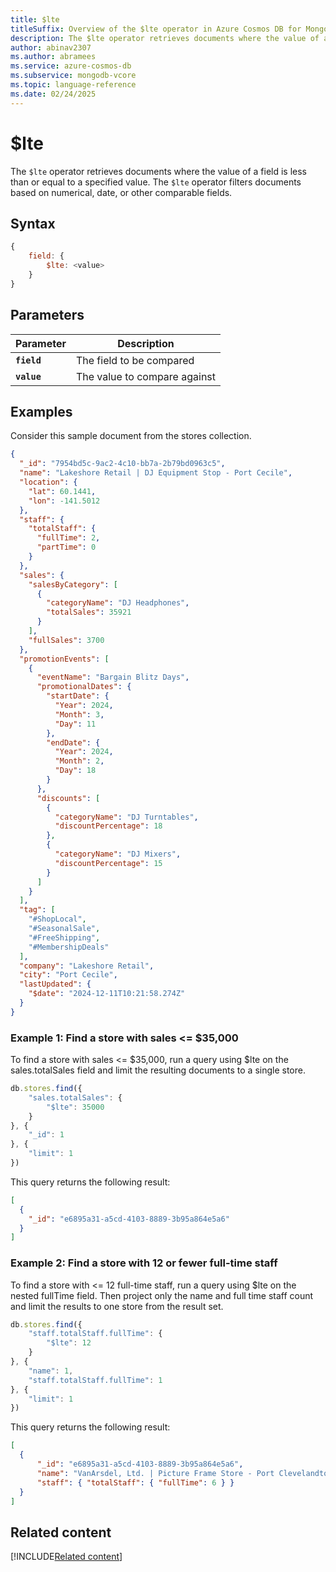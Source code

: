 ```yaml
---
title: $lte
titleSuffix: Overview of the $lte operator in Azure Cosmos DB for MongoDB (vCore)
description: The $lte operator retrieves documents where the value of a field is less than or equal to a specified value
author: abinav2307
ms.author: abramees
ms.service: azure-cosmos-db
ms.subservice: mongodb-vcore
ms.topic: language-reference
ms.date: 02/24/2025
---
```


# $lte

The `$lte` operator retrieves documents where the value of a field is less than or equal to a specified value. The `$lte` operator filters documents based on numerical, date, or other comparable fields.

## Syntax

```javascript
{
    field: {
        $lte: <value>
    }
}
```

## Parameters

| Parameter | Description |
| --- | --- |
| **`field`** | The field to be compared|
| **`value`** | The value to compare against|

## Examples

Consider this sample document from the stores collection.

```json
{
  "_id": "7954bd5c-9ac2-4c10-bb7a-2b79bd0963c5",
  "name": "Lakeshore Retail | DJ Equipment Stop - Port Cecile",
  "location": {
    "lat": 60.1441,
    "lon": -141.5012
  },
  "staff": {
    "totalStaff": {
      "fullTime": 2,
      "partTime": 0
    }
  },
  "sales": {
    "salesByCategory": [
      {
        "categoryName": "DJ Headphones",
        "totalSales": 35921
      }
    ],
    "fullSales": 3700
  },
  "promotionEvents": [
    {
      "eventName": "Bargain Blitz Days",
      "promotionalDates": {
        "startDate": {
          "Year": 2024,
          "Month": 3,
          "Day": 11
        },
        "endDate": {
          "Year": 2024,
          "Month": 2,
          "Day": 18
        }
      },
      "discounts": [
        {
          "categoryName": "DJ Turntables",
          "discountPercentage": 18
        },
        {
          "categoryName": "DJ Mixers",
          "discountPercentage": 15
        }
      ]
    }
  ],
  "tag": [
    "#ShopLocal",
    "#SeasonalSale",
    "#FreeShipping",
    "#MembershipDeals"
  ],
  "company": "Lakeshore Retail",
  "city": "Port Cecile",
  "lastUpdated": {
    "$date": "2024-12-11T10:21:58.274Z"
  }
}
```

### Example 1: Find a store with sales <= $35,000

To find a store with sales <= $35,000, run a query using $lte on the sales.totalSales field and limit the resulting documents to a single store.

```javascript
db.stores.find({
    "sales.totalSales": {
        "$lte": 35000
    }
}, {
    "_id": 1
}, {
    "limit": 1
})
```

This query returns the following result:

```json
[
  {
    "_id": "e6895a31-a5cd-4103-8889-3b95a864e5a6"
  }
]
```

### Example 2: Find a store with 12 or fewer full-time staff

To find a store with <= 12 full-time staff, run a query using $lte on the nested fullTime field. Then project only the name and full time staff count and limit the results to one store from the result set.

```javascript
db.stores.find({
    "staff.totalStaff.fullTime": {
        "$lte": 12
    }
}, {
    "name": 1,
    "staff.totalStaff.fullTime": 1
}, {
    "limit": 1
})
```

This query returns the following result:

```json
[
  {
      "_id": "e6895a31-a5cd-4103-8889-3b95a864e5a6",
      "name": "VanArsdel, Ltd. | Picture Frame Store - Port Clevelandton",
      "staff": { "totalStaff": { "fullTime": 6 } }
  }
]
```

## Related content

[!INCLUDE[Related content](../includes/related-content.md)]
